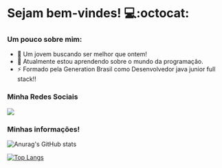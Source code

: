 # Sejam bem-vindes! 💻:octocat:

### Um pouco sobre mim:

- 🔭 Um jovem buscando ser melhor que ontem!
- 🌱 Atualmente estou aprendendo sobre o mundo da programação.
- ⚡ Formado pela Generation Brasil como Desenvolvedor java junior full stack!!

### Minha Redes Sociais
<!--
<a href="https://www.instagram.com/wluan_sena" alt="Instagram" target="blank">
  <img src="https://img.shields.io/badge/-Instagram-DF0174?style=for-the-badge&labelColor=DF0174&logo=instagram&logoColor=white&link=https://www.instagram.com/wluan_sena">
</a>
-->
<a href="https://www.linkedin.com/in/wesley-luan-581318203/" alt= "LinkedIN" target= "_blank">
 <img src="https://img.shields.io/badge/-LinkedIn-0077B5?style=for-the-badge&logo=linkedin&logoColor=white&link=https://www.linkedin.com/in/wesley-luan-581318203/">
</a>

### Minhas informações!

![Anurag's GitHub stats](https://github-readme-stats.vercel.app/api?username=LUANwesDEV&theme=algolia&show_icons=true)

[![Top Langs](https://github-readme-stats.vercel.app/api/top-langs/?username=LUANwesDEV&theme=algolia&layout=compact)](https://github.com/anuraghazra/github-readme-stats)


<!--
**LUANwesDEV/LUANwesDEV** is a ✨ _special_ ✨ repository because its `README.md` (this file) appears on your GitHub profile.

Here are some ideas to get you started:

- 🔭 I’m currently working on ...
- 🌱 I’m currently learning ...
- 👯 I’m looking to collaborate on ...
- 🤔 I’m looking for help with ...
- 💬 Ask me about ...
- 📫 How to reach me: ...
- 😄 Pronouns: ...
- ⚡ Fun fact: ...
-->

